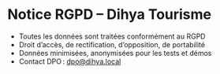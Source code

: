 # Notice RGPD – Dihya Tourisme

- Toutes les données sont traitées conformément au RGPD
- Droit d’accès, de rectification, d’opposition, de portabilité
- Données minimisées, anonymisées pour les tests et démos
- Contact DPO : dpo@dihya.local
